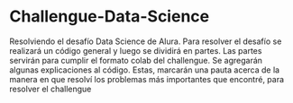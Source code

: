 # Challengue-Data-Science
Resolviendo el desafío Data Science de Alura.
Para resolver el desafío se realizará un código general y luego se dividirá en partes.
Las partes servirán para cumplir el formato colab del challengue.
Se agregarán algunas explicaciones al código. Estas, marcarán una pauta
acerca de la manera en que resolví los problemas más importantes que encontré, para resolver el challengue 
